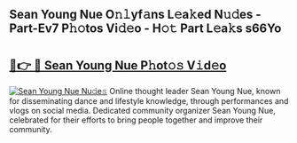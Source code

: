 ## Sean Young Nue O𝚗𝚕yf𝚊ns L𝚎a𝚔ed N𝚞𝚍es - Part-Ev7 P𝚑𝚘tos Vi𝚍𝚎o - H𝚘𝚝 Part L𝚎a𝚔s s66Yo

# <h2><a href="http://kf4sgu.oniu.top/?m=Sean+Young+Nue">🔗👉 🔴 Sean Young Nue P𝚑ot𝚘𝚜 V𝚒d𝚎o</a></h2>

[![Sean Young Nue Nu𝚍e𝚜](https://i.imgur.com/0qMVB7G.gif)](http://kf4sgu.oniu.top/?m=Sean+Young+Nue)
Online thought leader Sean Young Nue, known for disseminating dance and lifestyle knowledge, through performances and vlogs on social media. Dedicated community organizer Sean Young Nue, celebrated for their efforts to bring people together and improve their community.  
